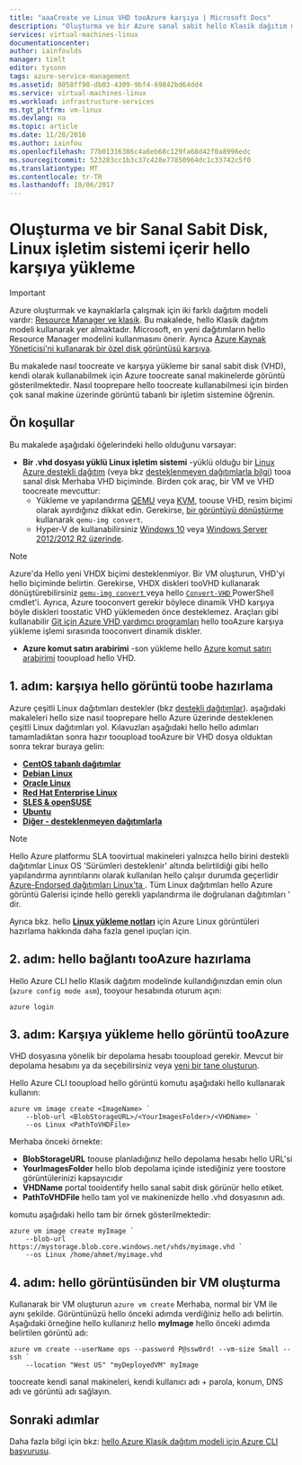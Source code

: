 ```yaml
---
title: "aaaCreate ve Linux VHD tooAzure karşıya | Microsoft Docs"
description: "Oluşturma ve bir Azure sanal sabit hello Klasik dağıtım modeli kullanarak hello Linux işletim sistemini içeren disk (VHD) yükleme"
services: virtual-machines-linux
documentationcenter: 
author: iainfoulds
manager: timlt
editor: tysonn
tags: azure-service-management
ms.assetid: 8058ff98-db03-4309-9bf4-69842bd64dd4
ms.service: virtual-machines-linux
ms.workload: infrastructure-services
ms.tgt_pltfrm: vm-linux
ms.devlang: na
ms.topic: article
ms.date: 11/28/2016
ms.author: iainfou
ms.openlocfilehash: 77b01316386c4a6eb68c129fa68d42f0a8996edc
ms.sourcegitcommit: 523283cc1b3c37c428e77850964dc1c33742c5f0
ms.translationtype: MT
ms.contentlocale: tr-TR
ms.lasthandoff: 10/06/2017
---
```

# <a name="creating-and-uploading-a-virtual-hard-disk-that-contains-hello-linux-operating-system"></a>Oluşturma ve bir Sanal Sabit Disk, Linux işletim sistemi içerir hello karşıya yükleme
> [!IMPORTANT] 
> Azure oluşturmak ve kaynaklarla çalışmak için iki farklı dağıtım modeli vardır: [Resource Manager ve klasik](../../../resource-manager-deployment-model.md). Bu makalede, hello Klasik dağıtım modeli kullanarak yer almaktadır. Microsoft, en yeni dağıtımların hello Resource Manager modelini kullanmasını önerir. Ayrıca [Azure Kaynak Yöneticisi'ni kullanarak bir özel disk görüntüsü karşıya](../upload-vhd.md?toc=%2fazure%2fvirtual-machines%2flinux%2ftoc.json).

Bu makalede nasıl toocreate ve karşıya yükleme bir sanal sabit disk (VHD), kendi olarak kullanabilmek için Azure toocreate sanal makinelerde görüntü gösterilmektedir. Nasıl tooprepare hello toocreate kullanabilmesi için birden çok sanal makine üzerinde görüntü tabanlı bir işletim sistemine öğrenin. 


## <a name="prerequisites"></a>Ön koşullar
Bu makalede aşağıdaki öğelerindeki hello olduğunu varsayar:

* **Bir .vhd dosyası yüklü Linux işletim sistemi** -yüklü olduğu bir [Linux Azure destekli dağıtım](../endorsed-distros.md?toc=%2fazure%2fvirtual-machines%2flinux%2ftoc.json) (veya bkz [desteklenmeyen dağıtımlarla bilgi](../create-upload-generic.md?toc=%2fazure%2fvirtual-machines%2flinux%2ftoc.json)) tooa sanal disk Merhaba VHD biçiminde. Birden çok araç, bir VM ve VHD toocreate mevcuttur:
  * Yükleme ve yapılandırma [QEMU](https://en.wikibooks.org/wiki/QEMU/Installing_QEMU) veya [KVM](http://www.linux-kvm.org/page/RunningKVM), toouse VHD, resim biçimi olarak ayırdığınız dikkat edin. Gerekirse, [bir görüntüyü dönüştürme](https://en.wikibooks.org/wiki/QEMU/Images#Converting_image_formats) kullanarak `qemu-img convert`.
  * Hyper-V de kullanabilirsiniz [Windows 10](https://msdn.microsoft.com/virtualization/hyperv_on_windows/quick_start/walkthrough_install) veya [Windows Server 2012/2012 R2 üzerinde](https://technet.microsoft.com/library/hh846766.aspx).

> [!NOTE]
> Azure'da Hello yeni VHDX biçimi desteklenmiyor. Bir VM oluşturun, VHD'yi hello biçiminde belirtin. Gerekirse, VHDX diskleri tooVHD kullanarak dönüştürebilirsiniz [ `qemu-img convert` ](https://en.wikibooks.org/wiki/QEMU/Images#Converting_image_formats) veya hello [ `Convert-VHD` ](https://technet.microsoft.com/library/hh848454.aspx) PowerShell cmdlet'i. Ayrıca, Azure tooconvert gerekir böylece dinamik VHD karşıya böyle diskleri toostatic VHD yüklemeden önce desteklemez. Araçları gibi kullanabilir [Git için Azure VHD yardımcı programları](https://github.com/Microsoft/azure-vhd-utils-for-go) hello tooAzure karşıya yükleme işlemi sırasında tooconvert dinamik diskler.

* **Azure komut satırı arabirimi** -son yükleme hello [Azure komut satırı arabirimi](https://docs.microsoft.com/cli/azure/get-started-with-az-cli2) tooupload hello VHD.

<a id="prepimage"> </a>

## <a name="step-1-prepare-hello-image-toobe-uploaded"></a>1. adım: karşıya hello görüntü toobe hazırlama
Azure çeşitli Linux dağıtımları destekler (bkz [destekli dağıtımlar](../endorsed-distros.md?toc=%2fazure%2fvirtual-machines%2flinux%2ftoc.json)). aşağıdaki makaleleri hello size nasıl tooprepare hello Azure üzerinde desteklenen çeşitli Linux dağıtımları yol. Kılavuzları aşağıdaki hello hello adımları tamamladıktan sonra hazır tooupload tooAzure bir VHD dosya olduktan sonra tekrar buraya gelin:

* **[CentOS tabanlı dağıtımlar](../create-upload-centos.md?toc=%2fazure%2fvirtual-machines%2flinux%2ftoc.json)**
* **[Debian Linux](../debian-create-upload-vhd.md?toc=%2fazure%2fvirtual-machines%2flinux%2ftoc.json)**
* **[Oracle Linux](../oracle-create-upload-vhd.md?toc=%2fazure%2fvirtual-machines%2flinux%2ftoc.json)**
* **[Red Hat Enterprise Linux](../redhat-create-upload-vhd.md?toc=%2fazure%2fvirtual-machines%2flinux%2ftoc.json)**
* **[SLES & openSUSE](../suse-create-upload-vhd.md?toc=%2fazure%2fvirtual-machines%2flinux%2ftoc.json)**
* **[Ubuntu](../create-upload-ubuntu.md?toc=%2fazure%2fvirtual-machines%2flinux%2ftoc.json)**
* **[Diğer - desteklenmeyen dağıtımlarla](../create-upload-generic.md?toc=%2fazure%2fvirtual-machines%2flinux%2ftoc.json)**

> [!NOTE]
> Hello Azure platformu SLA toovirtual makineleri yalnızca hello birini destekli dağıtımlar Linux OS 'Sürümleri desteklenir' altında belirtildiği gibi hello yapılandırma ayrıntılarını olarak kullanılan hello çalışır durumda geçerlidir [Azure-Endorsed dağıtımları Linux'ta ](../endorsed-distros.md?toc=%2fazure%2fvirtual-machines%2flinux%2ftoc.json). Tüm Linux dağıtımları hello Azure görüntü Galerisi içinde hello gerekli yapılandırma ile doğrulanan dağıtımları ' dir.
> 
> 

Ayrıca bkz. hello  **[Linux yükleme notları](../create-upload-generic.md#general-linux-installation-notes)**  için Azure Linux görüntüleri hazırlama hakkında daha fazla genel ipuçları için.

<a id="connect"> </a>

## <a name="step-2-prepare-hello-connection-tooazure"></a>2. adım: hello bağlantı tooAzure hazırlama
Hello Azure CLI hello Klasik dağıtım modelinde kullandığınızdan emin olun (`azure config mode asm`), tooyour hesabında oturum açın:

```azurecli
azure login
```


<a id="upload"> </a>

## <a name="step-3-upload-hello-image-tooazure"></a>3. adım: Karşıya yükleme hello görüntü tooAzure
VHD dosyasına yönelik bir depolama hesabı tooupload gerekir. Mevcut bir depolama hesabını ya da seçebilirsiniz veya [yeni bir tane oluşturun](../../../storage/common/storage-create-storage-account.md).

Hello Azure CLI tooupload hello görüntü komutu aşağıdaki hello kullanarak kullanın:

```azurecli
azure vm image create <ImageName> `
    --blob-url <BlobStorageURL>/<YourImagesFolder>/<VHDName> `
    --os Linux <PathToVHDFile>
```

Merhaba önceki örnekte:

* **BlobStorageURL** toouse planladığınız hello depolama hesabı hello URL'si
* **YourImagesFolder** hello blob depolama içinde istediğiniz yere toostore görüntülerinizi kapsayıcıdır
* **VHDName** portal tooidentify hello sanal sabit disk görünür hello etiket.
* **PathToVHDFile** hello tam yol ve makinenizde hello .vhd dosyasının adı.

komutu aşağıdaki hello tam bir örnek gösterilmektedir:

```azurecli
azure vm image create myImage `
    --blob-url https://mystorage.blob.core.windows.net/vhds/myimage.vhd `
    --os Linux /home/ahmet/myimage.vhd
```

## <a name="step-4-create-a-vm-from-hello-image"></a>4. adım: hello görüntüsünden bir VM oluşturma
Kullanarak bir VM oluşturun `azure vm create` Merhaba, normal bir VM ile aynı şekilde. Görüntünüzü hello önceki adımda verdiğiniz hello adı belirtin. Aşağıdaki örneğine hello kullanırız hello **myImage** hello önceki adımda belirtilen görüntü adı:

```azurecli
azure vm create --userName ops --password P@ssw0rd! --vm-size Small --ssh `
    --location "West US" "myDeployedVM" myImage
```

toocreate kendi sanal makineleri, kendi kullanıcı adı + parola, konum, DNS adı ve görüntü adı sağlayın.

## <a name="next-steps"></a>Sonraki adımlar
Daha fazla bilgi için bkz: [hello Azure Klasik dağıtım modeli için Azure CLI başvurusu](https://docs.microsoft.com/cli/azure/get-started-with-az-cli2).

[Step 1: Prepare hello image toobe uploaded]:#prepimage
[Step 2: Prepare hello connection tooAzure]:#connect
[Step 3: Upload hello image tooAzure]:#upload
